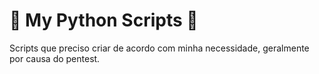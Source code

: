 # 🐍 My Python Scripts 🐍
 Scripts que preciso criar de acordo com minha necessidade, geralmente por causa do pentest.
